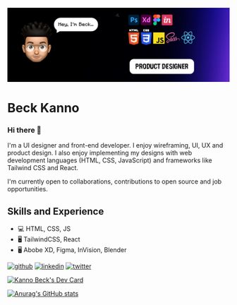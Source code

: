 ![Design and Development](https://github.com/altBeck/altBeck/blob/main/Beck.png)

# Beck Kanno

### Hi there 👋
I'm a UI designer and front-end developer. I enjoy wireframing, UI, UX and product design. I also enjoy implementing my designs with web development languages (HTML, CSS, JavaScript) and frameworks like Tailwind CSS and React.

I'm currently open to collaborations, contributions to open source and job opportunities. 

## Skills and Experience
* 💻 HTML, CSS, JS
* 🖥 TailwindCSS, React
* 🖥 Abobe XD, Figma, InVision, Blender


[<img src='https://cdn.jsdelivr.net/npm/simple-icons@3.0.1/icons/github.svg' alt='github' height='40'>](https://github.com/altBeck)  [<img src='https://cdn.jsdelivr.net/npm/simple-icons@3.0.1/icons/linkedin.svg' alt='linkedin' height='40'>](https://www.linkedin.com/in/kanno-beck/)  [<img src='https://cdn.jsdelivr.net/npm/simple-icons@3.0.1/icons/twitter.svg' alt='twitter' height='40'>](https://twitter.com/japagodd)  

<a href="https://app.daily.dev/beck"><img src="https://api.daily.dev/devcards/e21b00da912e4319b7294d476a7934ff.png?r=vte" width="400" alt="Kanno Beck's Dev Card"/></a>

[![Anurag's GitHub stats](https://github-readme-stats.vercel.app/api?username=altBeck)](https://github.com/anuraghazra/github-readme-stats)
